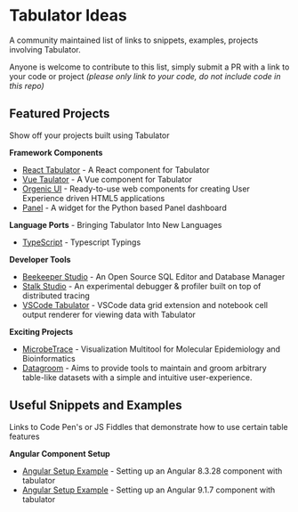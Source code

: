 # Tabulator Ideas
A community maintained list of links to snippets, examples, projects involving Tabulator.

Anyone is welcome to contribute to this list, simply submit a PR with a link to your code or project *(please only link to your code, do not include code in this repo)*

## Featured Projects
Show off your projects built using Tabulator

**Framework Components**
  * [React Tabulator](https://github.com/ngduc/react-tabulator) - A React component for Tabulator
  * [Vue Taulator](https://vue-tabulator.netlify.app/) - A Vue component for Tabulator
  * [Orgenic UI](https://orgenic.org/) - Ready-to-use web components for creating User Experience driven HTML5 applications
  * [Panel](https://awesome-panel.readthedocs.io/en/latest/packages/awesome-panel-extensions/index.html#tabulator) - A widget for the Python based Panel dashboard
  
**Language Ports** - Bringing Tabulator Into New Languages
  * [TypeScript](https://github.com/Jojoshua/TypedTabulator) - Typescript Typings

**Developer Tools**
   * [Beekeeper Studio](https://www.beekeeperstudio.io/) - An Open Source SQL Editor and Database Manager 
   * [Stalk Studio](https://github.com/dgurkaynak/stalk-studio) - An experimental debugger & profiler built on top of distributed tracing
   * [VSCode Tabulator](https://github.com/RandomFractals/vscode-tabulator) - VSCode data grid extension and notebook cell output renderer for viewing data with Tabulator

**Exciting Projects**
  * [MicrobeTrace](https://microbetrace.cdc.gov/MicrobeTrace/) - Visualization Multitool for Molecular Epidemiology and Bioinformatics
  * [Datagroom](https://github.com/h-tendy/datagroom-gateway) - Aims to provide tools to maintain and groom arbitrary table-like datasets with a simple and intuitive user-experience.

## Useful Snippets and Examples

Links to Code Pen's or JS Fiddles that demonstrate how to use certain table features

**Angular Component Setup**
* [Angular Setup Example](https://github.com/Fr1edrick/AngularTabulator) - Setting up an Angular 8.3.28 component with tabulator
* [Angular Setup Example](https://github.com/David-Mawer/tabulator-angular-sample) - Setting up an Angular 9.1.7 component with tabulator

